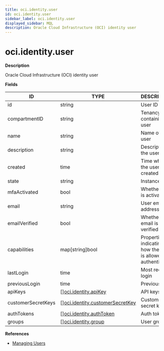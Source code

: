 ```yaml
---
title: oci.identity.user
id: oci.identity.user
sidebar_label: oci.identity.user
displayed_sidebar: MQL
description: Oracle Cloud Infrastructure (OCI) identity user
---
```


# oci.identity.user

**Description**

Oracle Cloud Infrastructure (OCI) identity user

**Fields**

| ID                 | TYPE                                                                          | DESCRIPTION                                                   |
| ------------------ | ----------------------------------------------------------------------------- | ------------------------------------------------------------- |
| id                 | string                                                                        | User ID                                                       |
| compartmentID      | string                                                                        | Tenancy containing the user                                   |
| name               | string                                                                        | Name of the user                                              |
| description        | string                                                                        | Description of the user                                       |
| created            | time                                                                          | Time when the user was created                                |
| state              | string                                                                        | Instance state                                                |
| mfaActivated       | bool                                                                          | Whether MFA is activated                                      |
| email              | string                                                                        | User email address                                            |
| emailVerified      | bool                                                                          | Whether email is verified                                     |
| capabilities       | map[string]bool                                                               | Properties indicating how the user is allowed to authenticate |
| lastLogin          | time                                                                          | Most recent login                                             |
| previousLogin      | time                                                                          | Previous login                                                |
| apiKeys            | &#91;&#93;[oci.identity.apiKey](oci.identity.apikey.md)                       | API keys                                                      |
| customerSecretKeys | &#91;&#93;[oci.identity.customerSecretKey](oci.identity.customersecretkey.md) | Customer secret keys                                          |
| authTokens         | &#91;&#93;[oci.identity.authToken](oci.identity.authtoken.md)                 | Auth tokens                                                   |
| groups             | &#91;&#93;[oci.identity.group](oci.identity.group.md)                         | User groups                                                   |

**References**

- [Managing Users](https://docs.oracle.com/en-us/iaas/Content/Identity/Tasks/managingusers.htm)
